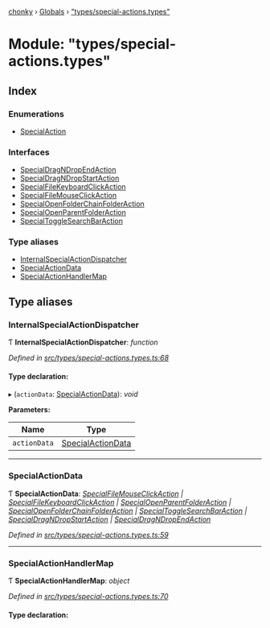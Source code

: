 [chonky](../README.md) › [Globals](../globals.md) › ["types/special-actions.types"](_types_special_actions_types_.md)

# Module: "types/special-actions.types"

## Index

### Enumerations

* [SpecialAction](../enums/_types_special_actions_types_.specialaction.md)

### Interfaces

* [SpecialDragNDropEndAction](../interfaces/_types_special_actions_types_.specialdragndropendaction.md)
* [SpecialDragNDropStartAction](../interfaces/_types_special_actions_types_.specialdragndropstartaction.md)
* [SpecialFileKeyboardClickAction](../interfaces/_types_special_actions_types_.specialfilekeyboardclickaction.md)
* [SpecialFileMouseClickAction](../interfaces/_types_special_actions_types_.specialfilemouseclickaction.md)
* [SpecialOpenFolderChainFolderAction](../interfaces/_types_special_actions_types_.specialopenfolderchainfolderaction.md)
* [SpecialOpenParentFolderAction](../interfaces/_types_special_actions_types_.specialopenparentfolderaction.md)
* [SpecialToggleSearchBarAction](../interfaces/_types_special_actions_types_.specialtogglesearchbaraction.md)

### Type aliases

* [InternalSpecialActionDispatcher](_types_special_actions_types_.md#internalspecialactiondispatcher)
* [SpecialActionData](_types_special_actions_types_.md#specialactiondata)
* [SpecialActionHandlerMap](_types_special_actions_types_.md#specialactionhandlermap)

## Type aliases

###  InternalSpecialActionDispatcher

Ƭ **InternalSpecialActionDispatcher**: *function*

*Defined in [src/types/special-actions.types.ts:68](https://github.com/TimboKZ/Chonky/blob/4792a84/src/types/special-actions.types.ts#L68)*

#### Type declaration:

▸ (`actionData`: [SpecialActionData](_types_special_actions_types_.md#specialactiondata)): *void*

**Parameters:**

Name | Type |
------ | ------ |
`actionData` | [SpecialActionData](_types_special_actions_types_.md#specialactiondata) |

___

###  SpecialActionData

Ƭ **SpecialActionData**: *[SpecialFileMouseClickAction](../interfaces/_types_special_actions_types_.specialfilemouseclickaction.md) | [SpecialFileKeyboardClickAction](../interfaces/_types_special_actions_types_.specialfilekeyboardclickaction.md) | [SpecialOpenParentFolderAction](../interfaces/_types_special_actions_types_.specialopenparentfolderaction.md) | [SpecialOpenFolderChainFolderAction](../interfaces/_types_special_actions_types_.specialopenfolderchainfolderaction.md) | [SpecialToggleSearchBarAction](../interfaces/_types_special_actions_types_.specialtogglesearchbaraction.md) | [SpecialDragNDropStartAction](../interfaces/_types_special_actions_types_.specialdragndropstartaction.md) | [SpecialDragNDropEndAction](../interfaces/_types_special_actions_types_.specialdragndropendaction.md)*

*Defined in [src/types/special-actions.types.ts:59](https://github.com/TimboKZ/Chonky/blob/4792a84/src/types/special-actions.types.ts#L59)*

___

###  SpecialActionHandlerMap

Ƭ **SpecialActionHandlerMap**: *object*

*Defined in [src/types/special-actions.types.ts:70](https://github.com/TimboKZ/Chonky/blob/4792a84/src/types/special-actions.types.ts#L70)*

#### Type declaration:

